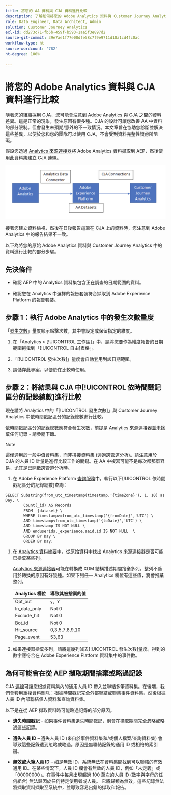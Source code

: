 ```yaml
---
title: 將您的 AA 資料與 CJA 資料進行比較
description: 了解如何將您的 Adobe Analytics 資料與 Customer Journey Analytics 中的資料進行比較
role: Data Engineer, Data Architect, Admin
solution: Customer Journey Analytics
exl-id: dd273c71-fb5b-459f-b593-1aa5f3e897d2
source-git-commit: 39e7ae1f77e00dfe58c7f9e9711d18a1cd4fc0ac
workflow-type: ht
source-wordcount: '782'
ht-degree: 100%

---
```


# 將您的 Adobe Analytics 資料與 CJA 資料進行比較

隨著您的組織採用 CJA，您可能會注意到 Adobe Analytics 與 CJA 之間的資料差異。這是正常的現象，發生原因有很多種。CJA 的設計可讓您改善 AA 中資料的部分限制。但會發生未預期/意外的不一致情況。本文章旨在協助您診斷並解決這些差異，以便於您和您的團隊可以使用 CJA，不會受到資料完整性疑慮所阻礙。

假設您透過 [Analytics 來源連接器](https://experienceleague.adobe.com/docs/experience-platform/sources/ui-tutorials/create/adobe-applications/analytics.html?lang=zh-Hant)將 Adobe Analytics 資料擷取到 AEP，然後使用此資料集建立 CJA 連線。

![資料流](assets/compare.png)

接著您建立資料檢視，然後在日後報告這筆在 CJA 上的資料時，您注意到 Adobe Analytics 中的報告結果不一致。

以下為將您的原始 Adobe Analytics 資料與 Customer Journey Analytics 中的資料進行比較的部分步驟。

## 先決條件

* 確認 AEP 中的 Analytics 資料集包含正在調查的日期範圍的資料。

* 確認您在 Analytics 中選擇的報告套裝符合擷取到 Adobe Experience Platform 的報告套裝。

## 步驟 1：執行 Adobe Analytics 中的發生次數量度

「[發生次數](https://experienceleague.adobe.com/docs/analytics/components/metrics/occurrences.html)」量度顯示點擊次數，其中會設定或保留指定的維度。

1. 在「Analytics > [!UICONTROL 工作區]」中，請將您要作為維度報告的日期範圍拖曳到「[!UICONTROL 自由]表格」。

1. 「[!UICONTROL 發生次數]」量度會自動套用到該日期範圍。

1. 請儲存此專案，以便於在比較時使用。

## 步驟 2：將結果與 CJA 中[!UICONTROL 依時間戳記區分的記錄總數]進行比較

現在請將 Analytics 中的「[!UICONTROL 發生次數]」與 Customer Journey Analytics 中依時間戳記區分的記錄總數進行比較。

依時間戳記區分的記錄總數應符合發生次數，前提是 Analytics 來源連接器並未捨棄任何記錄 - 請參閱下節。

>[!NOTE]
>
>這僅適用於一般中值資料集，而非拼接資料集 (透過[跨管道分析](/help/connections/cca/overview.md))。請注意用於 CJA 的人員 ID 計量是進行比較工作的關鍵。在 AA 中複寫可能不是每次都那麼容易，尤其是已開啟跨管道分析時。

1. 在 Adobe Experience Platform [查詢服務](https://experienceleague.adobe.com/docs/experience-platform/query/best-practices/adobe-analytics.html)中，執行以下[!UICONTROL 依時間戳記區分的記錄總數]查詢：

```
SELECT Substring(from_utc_timestamp(timestamp,'{timeZone}'), 1, 10) as Day, \ 
        Count(_id) AS Records 
        FROM  {dataset} \ 
        WHERE timestamp>=from_utc_timestamp('{fromDate}','UTC') \ 
        AND timestamp<from_utc_timestamp('{toDate}','UTC') \ 
        AND timestamp IS NOT NULL \ 
        AND enduserids._experience.aaid.id IS NOT NULL  \ 
        GROUP BY Day \ 
        ORDER BY Day; 
```

1. 在 [Analytics 資料摘要](https://experienceleague.adobe.com/docs/analytics/export/analytics-data-feed/data-feed-contents/datafeeds-reference.html)中，從原始資料中找出 Analytics 來源連接器是否可能已捨棄某些列。

   [Analytics 來源連接器](https://experienceleague.adobe.com/docs/experience-platform/sources/ui-tutorials/create/adobe-applications/analytics.html?lang=zh-Hant)可能在轉換成 XDM 結構描述期間捨棄多列。整列不適用於轉換的原因有好幾種。如果下列任一 Analytics 欄位有這些值，將會捨棄整列。

   | Analytics 欄位 | 導致其被捨棄的值 |
   | --- | --- |
   | Opt_out | `y, Y` |
   | In_data_only | Not 0 |
   | Exclude_hit | Not 0 |
   | Bot_id | Not 0 |
   | Hit_source | 0,3,5,7,8,9,10 |
   | Page_event | 53,63 |

1. 如果連接器捨棄多列，請將這幾列減去[!UICONTROL 發生次數]量度。得到的數字應符合在 Adobe Experience Platform 資料集中的事件數。

## 為何可能會在從 AEP 擷取期間捨棄或略過記錄

CJA [連線](/help/connections/create-connection.md)可讓您根據資料集內的通用人員 ID 帶入並聯結多筆資料集。在後端，我們會套用重複資料刪除：根據時間戳記完全外部聯結或聯集事件資料集，然後根據人員 ID 內部聯結個人資料和查詢資料集。

以下是在從 AEP 擷取資料時可能略過記錄的部分原因。

* **遺失時間戳記** – 如果事件資料集遺失時間戳記，則會在擷取期間完全忽略或略過這些記錄。

* **遺失人員 ID** – 遺失人員 ID (來自於事件資料集和/或個人檔案/查詢資料集) 會導致這些記錄遭到忽略或略過。原因是無聯結記錄的通用 ID 或相符的索引鍵。

* **無效或大筆人員 ID** – 如是無效 ID，系統無法在資料集間找到可以聯結的有效通用 ID。在某些情況下，人員 ID 欄會有無效的人員 ID，例如「未定義」或「00000000」。在事件中每月出現超過 100 萬次的人員 ID (數字與字母的任何組合) 無法歸因於任何特定使用者或人員。 它將歸類為無效。這些記錄無法將擷取資料擷取至系統中，並導致容易出錯的擷取和報告。 
